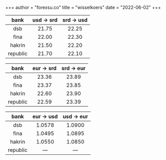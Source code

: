 +++
author = "forexsu.co"
title = "wisselkoers"
date = "2022-06-02"
+++

bank|usd → srd|srd → usd
:-----:|:-----:|:-----:
dsb  |21.75|22.25
fina  |22.00|22.30
hakrin  |21.50|22.20
republic  |21.70|22.10

bank|eur → srd|srd → eur
:-----:|:-----:|:-----:
dsb  |23.36|23.89
fina  |23.37|23.85
hakrin  |22.60|23.90
republic  |22.59|23.39

bank|eur → usd|usd → eur
:-----:|:-----:|:-----:
dsb  |1.0578|1.0900
fina  |1.0495|1.0895
hakrin  |1.0550|1.0850
republic  |—|—
